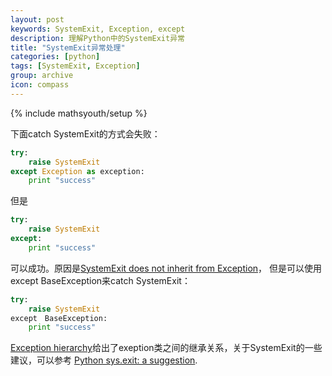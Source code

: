 ```yaml
---
layout: post
keywords: SystemExit, Exception, except
description: 理解Python中的SystemExit异常
title: "SystemExit异常处理"
categories: [python]
tags: [SystemExit, Exception]
group: archive
icon: compass
---
```

{% include mathsyouth/setup %}

下面catch SystemExit的方式会失败：

```python
try:
    raise SystemExit
except Exception as exception:
    print "success"
```

但是

```python
try:
    raise SystemExit
except:
    print "success"
```

可以成功。原因是[SystemExit does not inherit from Exception][SystemExit]， 但是可以使用
except BaseException来catch SystemExit：

```python
try:
    raise SystemExit
except　BaseException:
    print "success"
```

[Exception hierarchy]给出了exeption类之间的继承关系，关于SystemExit的一些建议，可以参考
[Python sys.exit: a suggestion].

[SystemExit]: https://docs.python.org/3/library/exceptions.html#SystemExit
[Exception hierarchy]: https://docs.python.org/3/library/exceptions.html#exception-hierarchy
[Python sys.exit: a suggestion]: http://blog.frank-mich.com/python-sys-exit-a-suggestion/